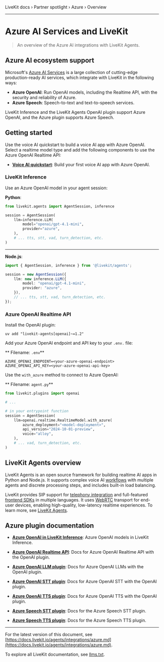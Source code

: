 LiveKit docs › Partner spotlight › Azure › Overview

---

# Azure AI Services and LiveKit

> An overview of the Azure AI integrations with LiveKit Agents.

## Azure AI ecosystem support

Microsoft's [Azure AI Services](https://azure.microsoft.com/en-us/products/ai-services) is a large collection of cutting-edge production-ready AI services, which integrate with LiveKit in the following ways:

- **Azure OpenAI**: Run OpenAI models, including the Realtime API, with the security and reliability of Azure.
- **Azure Speech**: Speech-to-text and text-to-speech services.

LiveKit Inference and the LiveKit Agents OpenAI plugin support Azure OpenAI, and the Azure plugin supports Azure Speech.

## Getting started

Use the voice AI quickstart to build a voice AI app with Azure OpenAI. Select a realtime model type and add the following components to use the Azure OpenAI Realtime API:

- **[Voice AI quickstart](https://docs.livekit.io/agents/start/voice-ai.md)**: Build your first voice AI app with Azure OpenAI.

### LiveKit Inference

Use an Azure OpenAI model in your agent session:

**Python**:

```python
from livekit.agents import AgentSession, inference

session = AgentSession(
    llm=inference.LLM(
        model="openai/gpt-4.1-mini",
        provider="azure",
    ),
    # ... tts, stt, vad, turn_detection, etc.
)

```

---

**Node.js**:

```typescript
import { AgentSession, inference } from '@livekit/agents';

session = new AgentSession({
    llm: new inference.LLM({
        model: "openai/gpt-4.1-mini",
        provider: "azure",
    }),
    // ... tts, stt, vad, turn_detection, etc.
});

```

### Azure OpenAI Realtime API

Install the OpenAI plugin:

```shell
uv add "livekit-agents[openai]~=1.2"

```

Add your Azure OpenAI endpoint and API key to your `.env.` file:

** Filename: `.env`**

```shell
AZURE_OPENAI_ENDPOINT=<your-azure-openai-endpoint>
AZURE_OPENAI_API_KEY=<your-azure-openai-api-key>

```

Use the `with_azure` method to connect to Azure OpenAI:

** Filename: `agent.py`**

```python
from livekit.plugins import openai

# ...

# in your entrypoint function
session = AgentSession(
    llm=openai.realtime.RealtimeModel.with_azure(
        azure_deployment="<model-deployment>",
        api_version="2024-10-01-preview",
        voice="alloy",
    ),
    # ... vad, turn_detection, etc.
)

```

## LiveKit Agents overview

LiveKit Agents is an open source framework for building realtime AI apps in Python and Node.js. It supports complex voice AI [workflows](https://docs.livekit.io/agents/build/workflows.md) with multiple agents and discrete processing steps, and includes built-in load balancing.

LiveKit provides SIP support for [telephony integration](https://docs.livekit.io/agents/start/telephony.md) and full-featured [frontend SDKs](https://docs.livekit.io/agents/start/frontend.md) in multiple languages. It uses [WebRTC](https://docs.livekit.io/home/get-started/intro-to-livekit.md#what-is-webrtc) transport for end-user devices, enabling high-quality, low-latency realtime experiences. To learn more, see [LiveKit Agents](https://docs.livekit.io/agents.md).

## Azure plugin documentation

- **[Azure OpenAI in LiveKit Inference](https://docs.livekit.io/agents/models/llm/inference/openai.md)**: Azure OpenAI models in LiveKit Inference.

- **[Azure OpenAI Realtime API](https://docs.livekit.io/agents/models/realtime/plugins/azure-openai.md)**: Docs for Azure OpenAI Realtime API with the OpenAI plugin.

- **[Azure OpenAI LLM plugin](https://docs.livekit.io/agents/models/llm/plugins/azure-openai.md)**: Docs for Azure OpenAI LLMs with the OpenAI plugin.

- **[Azure OpenAI STT plugin](https://docs.livekit.io/agents/models/stt/plugins/azure-openai.md)**: Docs for Azure OpenAI STT with the OpenAI plugin.

- **[Azure OpenAI TTS plugin](https://docs.livekit.io/agents/models/tts/plugins/azure-openai.md)**: Docs for Azure OpenAI TTS with the OpenAI plugin.

- **[Azure Speech STT plugin](https://docs.livekit.io/agents/models/stt/plugins/azure.md)**: Docs for the Azure Speech STT plugin.

- **[Azure Speech TTS plugin](https://docs.livekit.io/agents/models/tts/plugins/azure.md)**: Docs for the Azure Speech TTS plugin.

---


For the latest version of this document, see [https://docs.livekit.io/agents/integrations/azure.md](https://docs.livekit.io/agents/integrations/azure.md).

To explore all LiveKit documentation, see [llms.txt](https://docs.livekit.io/llms.txt).